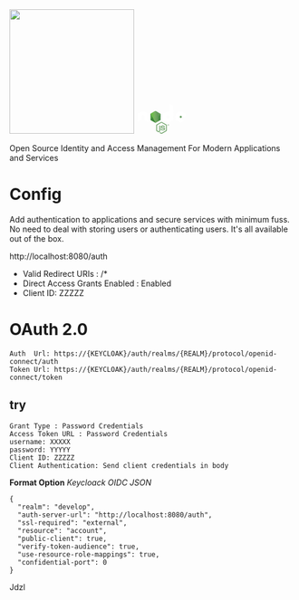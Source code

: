 
<img src="https://www.keycloak.org/resources/images/keycloak_logo_480x108.png" width='220'>
<svg xmlns="http://www.w3.org/2000/svg" width="89.827" height="52.238" version="1.2" viewBox="0 0 442.37 270.929"><defs><linearGradient id="b" x1="-.348" x2="1.251" gradientTransform="rotate(116.114 53.1 202.97) scale(86.48)" gradientUnits="userSpaceOnUse"><stop offset=".3" stop-color="#3E863D"/><stop offset=".5" stop-color="#55934F"/><stop offset=".8" stop-color="#5AAD45"/></linearGradient><linearGradient id="d" x1="-.456" x2=".582" gradientTransform="rotate(-36.46 550.846 -214.337) scale(132.798)" gradientUnits="userSpaceOnUse"><stop offset=".57" stop-color="#3E863D"/><stop offset=".72" stop-color="#619857"/><stop offset="1" stop-color="#76AC64"/></linearGradient><linearGradient id="f" x1=".043" x2=".984" gradientTransform="translate(192.862 279.652) scale(97.417)" gradientUnits="userSpaceOnUse"><stop offset=".16" stop-color="#6BBF47"/><stop offset=".38" stop-color="#79B461"/><stop offset=".47" stop-color="#75AC64"/><stop offset=".7" stop-color="#659E5A"/><stop offset=".9" stop-color="#3E863D"/></linearGradient><clipPath id="a"><path d="M239.03 226.605l-42.13 24.317a5.085 5.085 0 00-2.546 4.406v48.668c0 1.817.968 3.496 2.546 4.406l42.133 24.336a5.1 5.1 0 005.09 0l42.126-24.336a5.096 5.096 0 002.54-4.406v-48.668c0-1.816-.97-3.496-2.55-4.406l-42.12-24.317a5.123 5.123 0 00-5.1 0"/></clipPath><clipPath id="c"><path d="M195.398 307.086c.403.523.907.976 1.5 1.316l36.14 20.875 6.02 3.46c.9.52 1.926.74 2.934.665.336-.027.672-.09 1-.183l44.434-81.36c-.34-.37-.738-.68-1.184-.94l-27.586-15.93-14.582-8.39a5.318 5.318 0 00-1.32-.53zm0 0"/></clipPath><clipPath id="e"><path d="M241.066 225.953a5.14 5.14 0 00-2.035.652l-42.01 24.247 45.3 82.51c.63-.09 1.25-.3 1.81-.624l42.13-24.336a5.105 5.105 0 002.46-3.476l-46.18-78.89a5.29 5.29 0 00-1.03-.102c-.14 0-.28.007-.42.02"/></clipPath></defs><path fill="#689f63" d="M218.647 270.93c-1.46 0-2.91-.383-4.19-1.12l-13.337-7.896c-1.992-1.114-1.02-1.508-.363-1.735 2.656-.93 3.195-1.14 6.03-2.75.298-.17.688-.11.993.07l10.246 6.08c.37.2.895.2 1.238 0l39.95-23.06c.37-.21.61-.64.61-1.08v-46.1c0-.46-.24-.87-.618-1.1l-39.934-23.04c-.37-.22-.86-.22-1.23 0l-39.926 23.04c-.387.22-.633.65-.633 1.09v46.1c0 .44.24.86.62 1.07l10.94 6.32c5.94 2.97 9.57-.53 9.57-4.05v-45.5c0-.65.51-1.15 1.16-1.15h5.06c.63 0 1.15.5 1.15 1.15v45.52c0 7.92-4.32 12.47-11.83 12.47-2.31 0-4.13 0-9.21-2.5l-10.48-6.04a8.447 8.447 0 01-4.19-7.29v-46.1c0-3 1.6-5.8 4.19-7.28l39.99-23.07c2.53-1.43 5.89-1.43 8.4 0l39.94 23.08a8.428 8.428 0 014.19 7.28v46.1c0 2.99-1.61 5.78-4.19 7.28l-39.94 23.07a8.397 8.397 0 01-4.21 1.12"/><path fill="#689f63" d="M230.987 239.164c-17.48 0-21.145-8.024-21.145-14.754 0-.64.516-1.15 1.157-1.15h5.16c.57 0 1.05.415 1.14.978.78 5.258 3.1 7.91 13.67 7.91 8.42 0 12-1.902 12-6.367 0-2.57-1.02-4.48-14.1-5.76-10.94-1.08-17.7-3.49-17.7-12.24 0-8.06 6.8-12.86 18.19-12.86 12.79 0 19.13 4.44 19.93 13.98a1.164 1.164 0 01-1.16 1.26h-5.19c-.54 0-1.01-.38-1.12-.9-1.25-5.53-4.27-7.3-12.48-7.3-9.19 0-10.26 3.2-10.26 5.6 0 2.91 1.26 3.76 13.66 5.4 12.28 1.63 18.11 3.93 18.11 12.56 0 8.7-7.26 13.69-19.92 13.69m48.66-48.89h1.34c1.1 0 1.31-.77 1.31-1.22 0-1.18-.81-1.18-1.26-1.18h-1.38zm-1.63-3.78h2.97c1.02 0 3.02 0 3.02 2.28 0 1.59-1.02 1.92-1.63 2.12 1.19.08 1.27.86 1.43 1.96.08.69.21 1.88.45 2.28h-1.83c-.05-.4-.33-2.6-.33-2.72-.12-.49-.29-.73-.9-.73h-1.51v3.46h-1.67zm-3.57 4.3c0 3.58 2.89 6.48 6.44 6.48 3.58 0 6.47-2.96 6.47-6.48 0-3.59-2.93-6.44-6.48-6.44-3.5 0-6.44 2.81-6.44 6.43m14.16.03c0 4.24-3.47 7.7-7.7 7.7-4.2 0-7.7-3.42-7.7-7.7 0-4.36 3.58-7.7 7.7-7.7 4.15 0 7.69 3.35 7.69 7.7"/><path fill="#fff" fill-rule="evenodd" d="M94.936 90.55c0-1.84-.97-3.53-2.558-4.445l-42.356-24.37a4.946 4.946 0 00-2.328-.67h-.438c-.812.03-1.613.25-2.34.67L2.562 86.105A5.154 5.154 0 000 90.555l.093 65.64c0 .91.47 1.76 1.27 2.21.78.48 1.76.48 2.54 0l25.18-14.42c1.59-.946 2.56-2.618 2.56-4.44V108.88a5.1 5.1 0 012.555-4.43l10.72-6.174a5.086 5.086 0 012.56-.688c.876 0 1.77.226 2.544.687l10.715 6.172c1.586.91 2.56 2.6 2.56 4.43v30.663c0 1.82.983 3.5 2.565 4.44l25.164 14.41a2.5 2.5 0 002.56 0 2.568 2.568 0 001.268-2.21zm199.868 34.176c0 .457-.243.88-.64 1.106l-14.548 8.386a1.282 1.282 0 01-1.277 0l-14.55-8.386c-.4-.227-.64-.65-.64-1.106V107.93c0-.458.24-.88.63-1.11l14.54-8.4c.4-.23.89-.23 1.29 0l14.55 8.4c.4.23.64.652.64 1.11zM298.734.324a2.568 2.568 0 00-2.544.027c-.78.46-1.262 1.3-1.262 2.21v65a1.788 1.788 0 01-2.684 1.55L281.634 63a5.108 5.108 0 00-5.112 0l-42.37 24.453a5.105 5.105 0 00-2.56 4.42v48.92c0 1.83.977 3.51 2.56 4.43l42.37 24.47c1.582.91 3.53.91 5.117 0l42.37-24.48c1.58-.92 2.56-2.6 2.56-4.43V18.863a5.128 5.128 0 00-2.63-4.47zm141.093 107.164a5.116 5.116 0 002.543-4.422V91.21c0-1.824-.97-3.507-2.547-4.425l-42.1-24.44a5.113 5.113 0 00-5.13 0l-42.36 24.45c-1.59.92-2.56 2.6-2.56 4.43v48.9c0 1.84.99 3.54 2.58 4.45l42.09 23.99c1.55.89 3.45.9 5.02.03l25.46-14.15c.8-.45 1.31-1.3 1.31-2.22 0-.92-.49-1.78-1.29-2.23l-42.62-24.46c-.8-.45-1.29-1.3-1.29-2.21v-15.34c0-.916.48-1.76 1.28-2.216l13.26-7.65c.79-.46 1.76-.46 2.55 0l13.27 7.65c.79.45 1.28 1.3 1.28 2.21v12.06c0 .91.49 1.76 1.28 2.22.79.45 1.77.45 2.56-.01zm0 0"/><path fill="#689f63" fill-rule="evenodd" d="M394.538 105.2a.97.97 0 01.98 0l8.13 4.69c.304.176.49.5.49.85v9.39c0 .35-.186.674-.49.85l-8.13 4.69a.97.97 0 01-.98 0l-8.125-4.69a.979.979 0 01-.5-.85v-9.39c0-.35.18-.674.49-.85zm0 0"/><g clip-path="url(#a)" transform="translate(-78.306 -164.016)"><path fill="url(#b)" d="M331.363 246.793l-118.715-58.19-60.87 124.174L270.49 370.97zm0 0"/></g><g clip-path="url(#c)" transform="translate(-78.306 -164.016)"><path fill="url(#d)" d="M144.07 264.004l83.825 113.453 110.86-81.906-83.83-113.45zm0 0"/></g><g clip-path="url(#e)" transform="translate(-78.306 -164.016)"><path fill="url(#f)" d="M197.02 225.934v107.43h91.683v-107.43zm0 0"/></g></svg>

Open Source Identity and Access Management
For Modern Applications and Services

# Config 
Add authentication to applications and secure services with minimum fuss. No need to deal with storing users or authenticating users. It's all available out of the box. 

http://localhost:8080/auth 

* Valid Redirect URIs : /*
* Direct Access Grants Enabled : Enabled
* Client ID: ZZZZZ


# OAuth 2.0
```
Auth  Url: https://{KEYCLOAK}/auth/realms/{REALM}/protocol/openid-connect/auth
Token Url: https://{KEYCLOAK}/auth/realms/{REALM}/protocol/openid-connect/token
```

## try

```
Grant Type : Password Credentials
Access Token URL : Password Credentials
username: XXXXX
password: YYYYY
Client ID: ZZZZZ
Client Authentication: Send client credentials in body

```
**Format Option** *Keycloack OIDC JSON*
```
{
  "realm": "develop",
  "auth-server-url": "http://localhost:8080/auth",
  "ssl-required": "external",
  "resource": "account",
  "public-client": true,
  "verify-token-audience": true,
  "use-resource-role-mappings": true,
  "confidential-port": 0
}
```





Jdzl